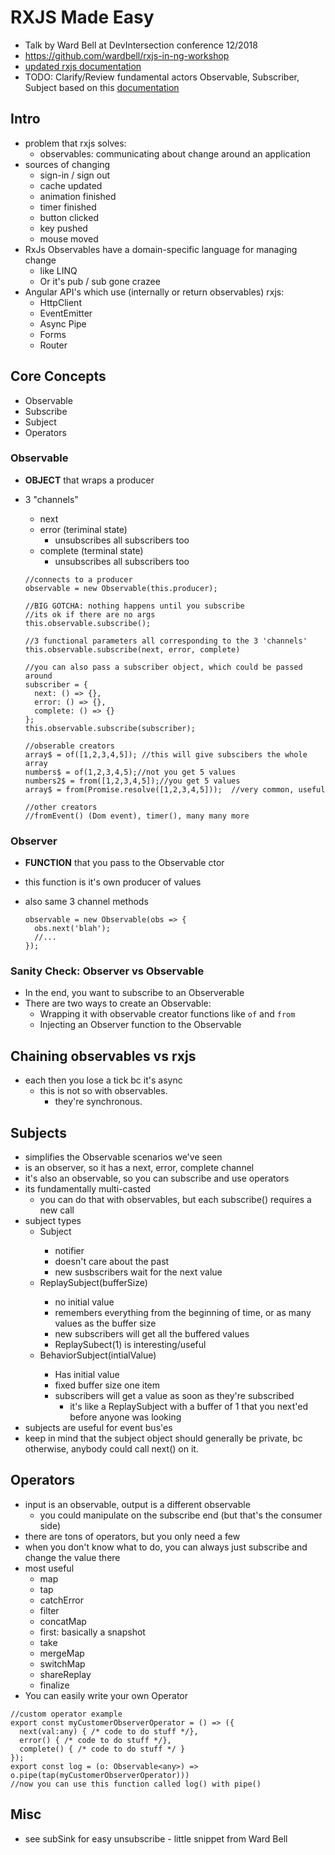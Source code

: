 RXJS Made Easy
========================

- Talk by Ward Bell at DevIntersection conference 12/2018
- https://github.com/wardbell/rxjs-in-ng-workshop
- [updated rxjs documentation](https://rxjs-dev.firebaseapp.com/guide/)
- TODO: Clarify/Review fundamental actors Observable, Subscriber, Subject based on this [documentation](https://rxjs-dev.firebaseapp.com/guide/overview)

## Intro
- problem that rxjs solves:
  - observables: communicating about change around an application
- sources of changing
  - sign-in / sign out
  - cache updated
  - animation finished
  - timer finished
  - button clicked
  - key pushed
  - mouse moved
- RxJs Observables have a domain-specific language for managing change
  - like LINQ
  - Or it's pub / sub gone crazee
- Angular API's which use (internally or return observables) rxjs:
  - HttpClient
  - EventEmitter
  - Async Pipe
  - Forms
  - Router

## Core Concepts
- Observable
- Subscribe
- Subject
- Operators

### Observable
- **OBJECT** that wraps a producer
- 3 "channels"
  - next 
  - error (teriminal state)
    - unsubscribes all subscribers too
  - complete (terminal state)
    - unsubscribes all subscribers too
  
  ```(javascript)
  //connects to a producer
  observable = new Observable(this.producer);

  //BIG GOTCHA: nothing happens until you subscribe
  //its ok if there are no args
  this.observable.subscribe(); 

  //3 functional parameters all corresponding to the 3 'channels'
  this.observable.subscribe(next, error, complete) 

  //you can also pass a subscriber object, which could be passed around
  subscriber = {
    next: () => {},
    error: () => {},
    complete: () => {}
  };
  this.observable.subscribe(subscriber); 

  //obserable creators
  array$ = of([1,2,3,4,5]); //this will give subscibers the whole array
  numbers$ = of(1,2,3,4,5);//not you get 5 values 
  numbers2$ = from([1,2,3,4,5]);//you get 5 values
  array$ = from(Promise.resolve([1,2,3,4,5]));  //very common, useful

  //other creators
  //fromEvent() (Dom event), timer(), many many more
  ```

### Observer
- **FUNCTION** that you pass to the Observable ctor
- this function is it's own producer of values  
- also same 3 channel methods
    
  ```(javascript)
  observable = new Observable(obs => {
    obs.next('blah');
    //...
  });
  ```

### Sanity Check: Observer vs Observable
- In the end, you want to subscribe to an Observerable
- There are two ways to create an Observable:
  - Wrapping it with observable creator functions like `of` and `from`
  - Injecting an Observer function to the Observable

## Chaining observables vs rxjs
  - each then you lose a tick bc it's async
    - this is not so with observables.
      - they're synchronous. 

## Subjects
- simplifies the Observable scenarios we've seen
- is an observer, so it has a next, error, complete channel
- it's also an observable, so you can subscribe and use operators
- its fundamentally multi-casted
  - you can do that with observables, but each subscribe() requires a new call
- subject types
  - Subject<T>
    - notifier
    - doesn't care about the past
    - new susbscribers wait for the next value
  - ReplaySubject<T>(bufferSize)
    - no initial value
    - remembers everything from the beginning of time, or as many values as the buffer size
    - new subscribers will get all the buffered values
    - ReplaySubect(1) is interesting/useful
  - BehaviorSubject<T>(intialValue)
    - Has initial value
    - fixed buffer size one item
    - subscribers will get a value as soon as they're subscribed
      - it's like a ReplaySubject with a buffer of 1 that you next'ed before anyone was looking
- subjects are useful for event bus'es
- keep in mind that the subject object should generally be private, bc otherwise, anybody could call next() on it.

## Operators
- input is an observable, output is a different observable
  - you could manipulate on the subscribe end (but that's the consumer side)
- there are tons of operators, but you only need a few
- when you don't know what to do, you can always just subscribe and change the value there
- most useful
  - map
  - tap
  - catchError
  - filter
  - concatMap
  - first: basically a snapshot
  - take
  - mergeMap
  - switchMap
  - shareReplay
  - finalize 
- You can easily write your own Operator
  
```(javascript)
//custom operator example
export const myCustomerObserverOperator = () => ({
  next(val:any) { /* code to do stuff */},
  error() { /* code to do stuff */},
  complete() { /* code to do stuff */ }
});
export const log = (o: Observable<any>) => o.pipe(tap(myCustomerObserverOperator)))
//now you can use this function called log() with pipe()
```

## Misc
- see subSink for easy unsubscribe - little snippet from Ward Bell
